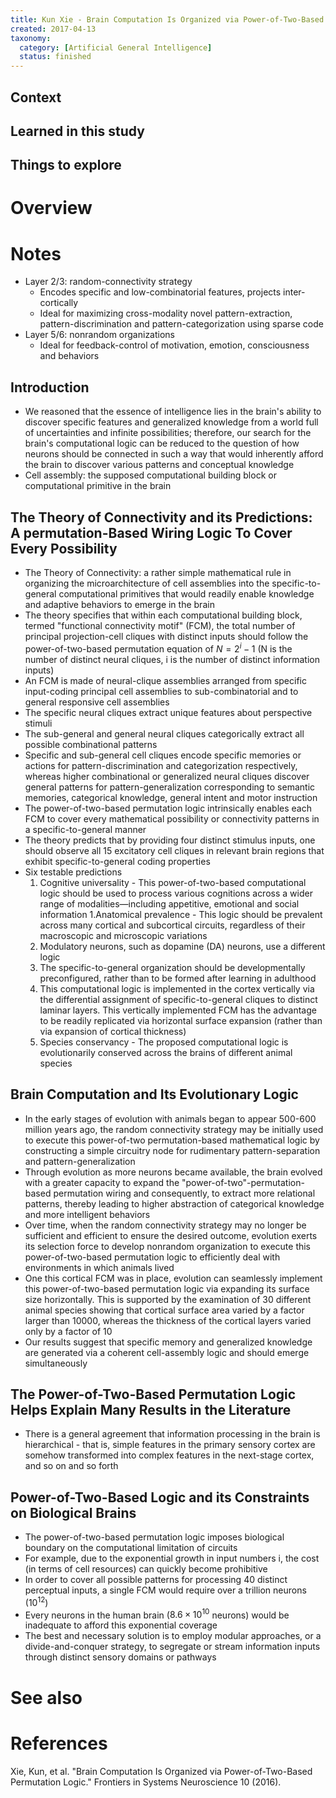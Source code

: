 ```yaml
---
title: Kun Xie - Brain Computation Is Organized via Power-of-Two-Based Permutation Logic (2016)
created: 2017-04-13
taxonomy:
  category: [Artificial General Intelligence]
  status: finished
---
```


## Context

## Learned in this study

## Things to explore

# Overview

# Notes
* Layer 2/3: random-connectivity strategy
	* Encodes specific and low-combinatorial features, projects inter-cortically
	* Ideal for maximizing cross-modality novel pattern-extraction, pattern-discrimination and pattern-categorization using sparse code
* Layer 5/6: nonrandom organizations
	* Ideal for feedback-control of motivation, emotion, consciousness and behaviors

## Introduction
* We reasoned that the essence of intelligence lies in the brain's ability to discover specific features and generalized knowledge from a world full of uncertainties and infinite possibilities; therefore, our search for the brain's computational logic can be reduced to the question of how neurons should be connected in such a way that would inherently afford the brain to discover various patterns and conceptual knowledge
* Cell assembly: the supposed computational building block or computational primitive in the brain

## The Theory of Connectivity and its Predictions: A permutation-Based Wiring Logic To Cover Every Possibility
* The Theory of Connectivity: a rather simple mathematical rule in organizing the microarchitecture of cell assemblies into the specific-to-general computational primitives that would readily enable knowledge and adaptive behaviors to emerge in the brain
* The theory specifies that within each computational building block, termed "functional connectivity motif" (FCM), the total number of principal projection-cell cliques with distinct inputs should follow the power-of-two-based permutation equation of $N = 2^i - 1$ (N is the number of distinct neural cliques, i is the number of distinct information inputs)
* An FCM is made of neural-clique assemblies arranged from specific input-coding principal cell assemblies to sub-combinatorial and to general responsive cell assemblies
* The specific neural cliques extract unique features about perspective stimuli
* The sub-general and general neural cliques categorically extract all possible combinational patterns
* Specific and sub-general cell cliques encode specific memories or actions for pattern-discrimination and categorization respectively, whereas higher combinational or generalized neural cliques discover general patterns for pattern-generalization corresponding to semantic memories, categorical knowledge, general intent and motor instruction
* The power-of-two-based permutation logic intrinsically enables each FCM to cover every mathematical possibility or connectivity patterns in a specific-to-general manner
* The theory predicts that by providing four distinct stimulus inputs, one should observe all 15 excitatory cell cliques in relevant brain regions that exhibit specific-to-general coding properties
* Six testable predictions
	1. Cognitive universality - This power-of-two-based computational logic should be used to process various cognitions across a wider range of modalities—including appetitive, emotional and social information
	1.Anatomical prevalence - This logic should be prevalent across many cortical and subcortical circuits, regardless of their macroscopic and microscopic variations
	1. Modulatory neurons, such as dopamine (DA) neurons, use a different logic
	1. The specific-to-general organization should be developmentally preconfigured, rather than to be formed after learning in adulthood
	1. This computational logic is implemented in the cortex vertically via the differential assignment of specific-to-general cliques to distinct laminar layers. This vertically implemented FCM has the advantage to be readily replicated via horizontal surface expansion (rather than via expansion of cortical thickness)
	1. Species conservancy - The proposed computational logic is evolutionarily conserved across the brains of different animal species

## Brain Computation and Its Evolutionary Logic
* In the early stages of evolution with animals began to appear 500-600 million years ago, the random connectivity strategy may be initially used to execute this power-of-two permutation-based mathematical logic by constructing a simple circuitry node for rudimentary pattern-separation and pattern-generalization
* Through evolution as more neurons became available, the brain evolved with a greater capacity to expand the "power-of-two"-permutation-based permutation wiring and consequently, to extract more relational patterns, thereby leading to higher abstraction of categorical knowledge and more intelligent behaviors
* Over time, when the random connectivity strategy may no longer be sufficient and efficient to ensure the desired outcome, evolution exerts its selection force to develop nonrandom organization to execute this power-of-two-based permutation logic to efficiently deal with environments in which animals lived
* One this cortical FCM was in place, evolution can seamlessly implement this power-of-two-based permutation logic via expanding its surface size horizontally. This is supported by the examination of 30 different animal species showing that cortical surface area varied by a factor larger than 10000, whereas the thickness of the cortical layers varied only by a factor of 10
* Our results suggest that specific memory and generalized knowledge are generated via a coherent cell-assembly logic and should emerge simultaneously

## The Power-of-Two-Based Permutation Logic Helps Explain Many Results in the Literature
* There is a general agreement that information processing in the brain is hierarchical - that is, simple features in the primary sensory cortex are somehow transformed into complex features in the next-stage cortex, and so on and so forth

## Power-of-Two-Based Logic and its Constraints on Biological Brains
* The power-of-two-based permutation logic imposes biological boundary on the computational limitation of circuits
* For example, due to the exponential growth in input numbers i, the cost (in terms of cell resources) can quickly become prohibitive
* In order to cover all possible patterns for processing 40 distinct perceptual inputs, a single FCM would require over a trillion neurons ($10^12$)
* Every neurons in the human brain ($8.6 \times 10^10$ neurons) would be inadequate to afford this exponential coverage
* The best and necessary solution is to employ modular approaches, or a divide-and-conquer strategy, to segregate or stream information inputs through distinct sensory domains or pathways

# See also

# References
Xie, Kun, et al. "Brain Computation Is Organized via Power-of-Two-Based Permutation Logic." Frontiers in Systems Neuroscience 10 (2016).
